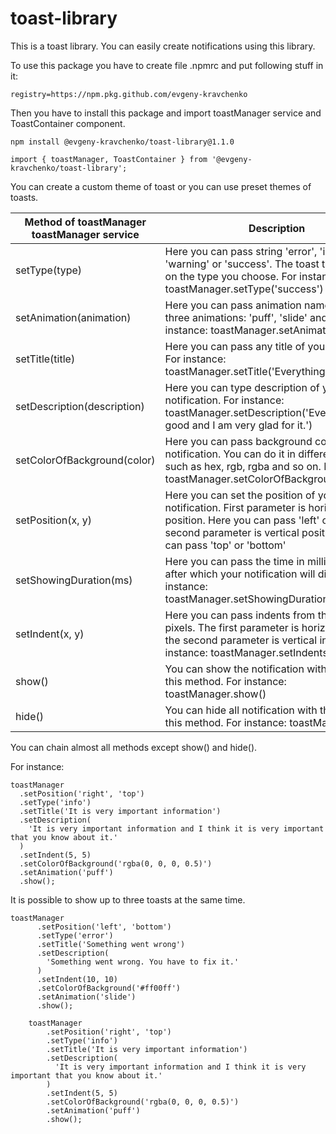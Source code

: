 # toast-library

This is a toast library. You can easily create notifications using this library.

To use this package you have to create file .npmrc and put following stuff in it:

    registry=https://npm.pkg.github.com/evgeny-kravchenko

Then you have to install this package and import toastManager service and ToastContainer component.

    npm install @evgeny-kravchenko/toast-library@1.1.0

    import { toastManager, ToastContainer } from '@evgeny-kravchenko/toast-library';

You can create a custom theme of toast or you can use preset themes of toasts.

| Method of toastManager toastManager service | Description                                                                                                                                                                           |
| ------------------------------------------- | --------------------------------------------------------------------------------------------------------------------------------------------------------------                        |
| setType(type)                               | Here you can pass string 'error', 'info', 'warning' or 'success'. The toast type depends on the type you choose. For instance: toastManager.setType('success')                        |
| setAnimation(animation)                     | Here you can pass animation name. There are three animations: 'puff', 'slide' and 'swing'. For instance: toastManager.setAnimation('puff');                                           |
| setTitle(title)                             | Here you can pass any title of your notification. For instance: toastManager.setTitle('Everything is good')                                                                           |
| setDescription(description)                 | Here you can type description of your notification. For instance: toastManager.setDescription('Everything is good and I am very glad for it.')                                        |
| setColorOfBackground(color)                 | Here you can pass background color of your notification. You can do it in different types such as hex, rgb, rgba and so on. For instance toastManager.setColorOfBackground('#ff00ff') |
| setPosition(x, y) | Here you can set the position of your notification. First parameter is horizontal position. Here you can pass 'left' or 'right'. The second parameter is vertical position. Here you can pass 'top' or 'bottom' |
| setShowingDuration(ms) | Here you can pass the time in milliseconds after which your notification will disappear. For instance: toastManager.setShowingDuration(3000)                                                               | 
| setIndent(x, y) | Here you can pass indents from the window in pixels. The first parameter is horizontal indent, the second parameter is vertical indent. For instance: toastManager.setIndents(10, 10)                             |
| show() | You can show the notification with the help of this method. For instance: toastManager.show()                                                                                                                              |
| hide() | You can hide all notification with the help of this method. For instance: toastManager.hide()                                                                                                                              |

You can chain almost all methods except show() and hide().

For instance:

    toastManager
      .setPosition('right', 'top')
      .setType('info')
      .setTitle('It is very important information')
      .setDescription(
        'It is very important information and I think it is very important that you know about it.'
      )
      .setIndent(5, 5)
      .setColorOfBackground('rgba(0, 0, 0, 0.5)')
      .setAnimation('puff')
      .show();
      
It is possible to show up to three toasts at the same time.

    toastManager
          .setPosition('left', 'bottom')
          .setType('error')
          .setTitle('Something went wrong')
          .setDescription(
            'Something went wrong. You have to fix it.'
          )
          .setIndent(10, 10)
          .setColorOfBackground('#ff00ff')
          .setAnimation('slide')
          .show();
          
        toastManager
            .setPosition('right', 'top')
            .setType('info')
            .setTitle('It is very important information')
            .setDescription(
              'It is very important information and I think it is very important that you know about it.'
            )
            .setIndent(5, 5)
            .setColorOfBackground('rgba(0, 0, 0, 0.5)')
            .setAnimation('puff')
            .show();
